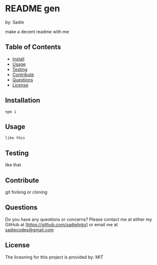 # README gen

by: Sadie

make a decent readme with me

## Table of Contents
* [Install](#install)
* [Usage](#usage)
* [Testing](#testing)
* [Contribute](#contribute)
* [Questions](#questions)
* [License](#license)

## Installation

```
npm i
```

## Usage

```
like this
```

## Testing

like that

## Contribute

git forking or cloning

## Questions

Do you have any questions or concerns? Please contact me at either my GitHub at [https://github.com/sadielinks] or email me at [sadiecodes@gmail.com](mailto:sadiecodes@gmail.com)

## License

The licesning for this project is provided by: MIT

